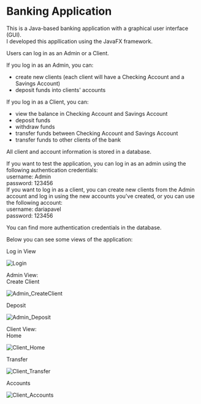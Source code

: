 # Banking Application
This is a Java-based banking application with a graphical user interface (GUI).     
I developed this appllication using the JavaFX framework.

Users can log in as an Admin or a Client. 

If you log in as an Admin, you can:
- create new clients (each client will have a Checking Account and a Savings Account)
- deposit funds into clients' accounts

If you log in as a Client, you can:
- view the balance in Checking Account and Savings Account
- deposit funds
- withdraw funds
- transfer funds between Checking Account and Savings Account
- transfer funds to other clients of the bank 

All client and account information is stored in a database.

If you want to test the application, you can log in as an admin using the following authentication credentials:    
username: Admin   
password: 123456    
If you want to log in as a client, you can create new clients from the Admin account and log in using the new accounts you've created, or you can use the following account:   
username: dariapavel   
password: 123456   

You can find more authentication credentials in the database.   


Below you can see some views of the application: 

Log in View   

![Login](https://github.com/paveldaria/BankingApplication/assets/57196003/4e63a8ef-c4f2-48ba-87ac-d8bfba05a4d8)


Admin View:   
Create Client
   
![Admin_CreateClient](https://github.com/paveldaria/BankingApplication/assets/57196003/da1239b7-b4a6-4cb7-9dd3-fde46118e433)

Deposit
     
![Admin_Deposit](https://github.com/paveldaria/BankingApplication/assets/57196003/1aa0e089-c26e-4881-8ef9-2380dc6fb629)


Client View:   
Home
     
![Client_Home](https://github.com/paveldaria/BankingApplication/assets/57196003/bc670ec6-4491-41b5-819a-4777e658a45c)

Transfer
     
![Client_Transfer](https://github.com/paveldaria/BankingApplication/assets/57196003/5f5d283d-09b2-4c06-849a-045f09c95934)

Accounts
      
![Client_Accounts](https://github.com/paveldaria/BankingApplication/assets/57196003/bf95284b-905a-4680-9907-8444949d0e9c)






